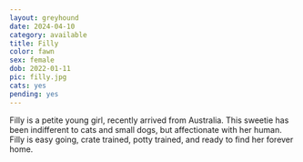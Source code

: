 ```yaml
---
layout: greyhound
date: 2024-04-10
category: available
title: Filly
color: fawn
sex: female
dob: 2022-01-11
pic: filly.jpg
cats: yes
pending: yes
---
```

Filly is a petite young girl, recently arrived from Australia. This sweetie has been indifferent to cats and small dogs, but affectionate with her human. Filly is easy going, crate trained, potty trained, and ready to find her forever home.  


